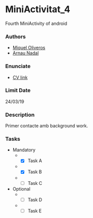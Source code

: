 # MiniActivitat_4
Fourth MiniActivity of android

### Authors ###
* [Miquel Oliveros](https://github.com/MiquelOliveros)
* [Arnau Nadal](https://github.com/ar98nau)

### Enunciate ###
* [CV link](https://cv.udl.cat/access/content/attachment/102025-1819/Activitats/b2a14f34-4846-4800-9130-de639a36689e/MiniActv-4.pdf)

### Limit Date ###
24/03/19

### Description ###
Primer contacte amb background work.

### Tasks ###
  * Mandatory
    * - [x] Task A
    * - [x] Task B
    * - [ ] Task C
  * Optional
    * - [ ] Task D
    * - [ ] Task E
